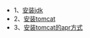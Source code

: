 - 1、[安装jdk](https://github.com/OurNotes/CCN/blob/master/04.linux/04.CentOS7.6/07.CentOS7.6%E4%B9%8B%E5%AE%89%E8%A3%85jdk.md)
- 2、[安装tomcat](https://github.com/OurNotes/CCN/blob/master/04.linux/04.CentOS7.6/08.CentOs7.6%E4%B9%8B%E5%AE%89%E8%A3%85tomcat.md)
- 3、[安装tomcat的apr方式](https://github.com/OurNotes/CCN/blob/master/04.linux/04.CentOS7.6/09.CentOS7.6%E4%B9%8B%E5%AE%89%E8%A3%85tomcat%E7%9A%84apr%E6%96%B9%E5%BC%8F.md)


